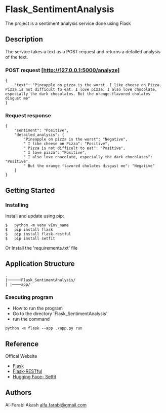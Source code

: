 # Flask_SentimentAnalysis

The project is a sentiment analysis service done using Flask

## Description

The service takes a text as a POST request and returns a detailed analysis of the text.

### POST request [http://127.0.0.1:5000/analyze]
```
{
    "text": "Pineapple on pizza is the worst. I like cheese on Pizza. Pizza is not difficult to eat. I love pizza. I also love chocolate, especially the dark chocolates. But the orange-flavored cholates disgust me"
}
```
### Request response
```
{
    "sentiment": "Positive",
    "detailed_analysis": {
        "Pineapple on pizza is the worst": "Negative",
        " I like cheese on Pizza": "Positive",
        " Pizza is not difficult to eat": "Positive",
        " I love pizza": "Positive",
        " I also love chocolate, especially the dark chocolates": "Positive",
        " But the orange flavored cholates disgust me": "Negative"
    }
}

```

## Getting Started

### Installing

Install and update using pip:
```
$   python -m venv vEnv_name
$   pip install flask
$   pip install flask-restful
$   pip install setfit
```
Or Install the 'requirements.txt' file 

## Application Structure 
```
.
|──────Flask_SentimentAnalysis/
| |────app/
```


### Executing program

* How to run the program
* Go to the directory 'Flask_SentimentAnalysis'
* run the command
```
python -m flask --app .\app.py run
```
## Reference

Offical Website

- [Flask](http://flask.pocoo.org/)
- [Flask-RESTful](https://flask-restful.readthedocs.io/en/latest/)
- [Hugging Face- Setfit](https://huggingface.co/StatsGary/setfit-ft-sentinent-eval)




## Authors

Al-Farabi Akash
alfa.farabi@gmail.com
